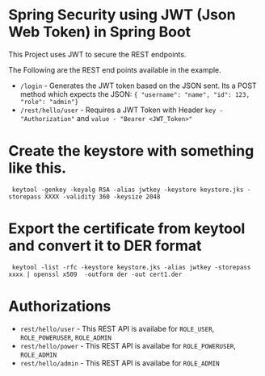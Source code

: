 # Spring Security using JWT (Json Web Token) in Spring Boot

This Project uses JWT to secure the REST endpoints.

The Following are the REST end points available in the example.
- `/login` - Generates the JWT token based on the JSON sent. Its a POST method which expects the JSON: `{ "username": "name", "id": 123, "role": "admin"}`
- `/rest/hello/user` - Requires a JWT Token with Header `key - "Authorization"` and `value - "Bearer <JWT_Token>"`

# Create the keystore with something like this.
` keytool -genkey -keyalg RSA -alias jwtkey -keystore keystore.jks -storepass XXXX -validity 360 -keysize 2048`

# Export the certificate from keytool and convert it to DER format
` keytool -list -rfc -keystore keystore.jks -alias jwtkey -storepass xxxx | openssl x509  -outform der -out cert1.der`


# Authorizations
- `rest/hello/user` - This REST API is availabe for `ROLE_USER`, `ROLE_POWERUSER`, `ROLE_ADMIN`
- `rest/hello/power` - This REST API is availabe for `ROLE_POWERUSER`, `ROLE_ADMIN`
- `rest/hello/admin` - This REST API is availabe for `ROLE_ADMIN`

